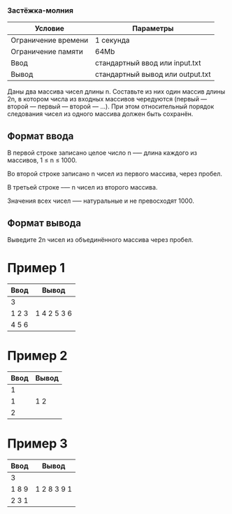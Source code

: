 ### Застёжка-молния
Условие  | Параметры
------------ | -------------
Ограничение времени | 1 секунда
Ограничение памяти | 64Mb
Ввод | стандартный ввод или input.txt
Вывод | стандартный вывод или output.txt


Даны два массива чисел длины n. Составьте из них один массив длины 2n, в котором числа из входных массивов чередуются (первый — второй — первый — второй — ...). При этом относительный порядок следования чисел из одного массива должен быть сохранён.

## Формат ввода
В первой строке записано целое число n –— длина каждого из массивов, 1 ≤ n ≤ 1000.

Во второй строке записано n чисел из первого массива, через пробел.

В третьей строке –— n чисел из второго массива.

Значения всех чисел –— натуральные и не превосходят 1000.

## Формат вывода
Выведите 2n чисел из объединённого массива через пробел.

# Пример 1
Ввод | Вывод
------------ | -------------
3 |
1 2 3 | 1 4 2 5 3 6
4 5 6 |

# Пример 2
Ввод | Вывод
------------ | -------------
1 |
1 | 1 2
2 |

# Пример 3
Ввод | Вывод
------------ | -------------
3 |
1 8 9 | 1 2 8 3 9 1
2 3 1 |

